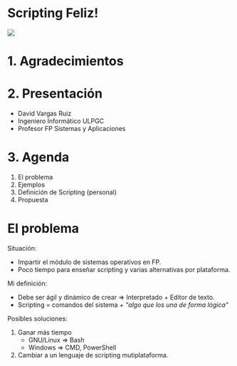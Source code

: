 
# Scripting Feliz!

![](../language/images/iloveruby.png)

# 1. Agradecimientos

# 2. Presentación

* David Vargas Ruiz
* Ingeniero Informático ULPGC
* Profesor FP Sistemas y Aplicaciones

# 3. Agenda

1. El problema
1. Ejemplos
1. Definición de Scripting (personal)
1. Propuesta

# El problema

Situación:
* Impartir el módulo de sistemas operativos en FP.
* Poco tiempo para enseñar scripting y varias alternativas por plataforma.

Mi definición:
* Debe ser ágil y dinámico de crear => Interpretado + Editor de texto.
* Scripting = comandos del sistema + _"algo que los una de forma lógica"_

Posibles soluciones:
1. Ganar más tiempo
    * GNU/Linux => Bash
    * Windows => CMD, PowerShell
1. Cambiar a un lenguaje de scripting mutiplataforma.
